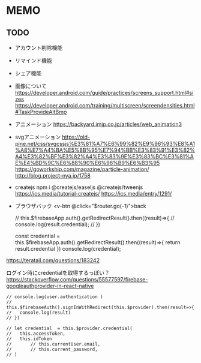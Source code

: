 # MEMO
## TODO
* アカウント削除機能
* リマインド機能
* シェア機能

* 画像について
https://developer.android.com/guide/practices/screens_support.html#sizes
https://developer.android.com/training/multiscreen/screendensities.html#TaskProvideAltBmp

* アニメーション
https://backyard.imjp.co.jp/articles/web_animation3

* svgアニメーション
https://old-pine.net/css/svgcssjs%E3%81%A7%E6%99%82%E9%96%93%E8%A1%A8%E7%A4%BA%E5%8B%95%E7%94%BB%E3%83%91%E3%82%A4%E3%82%BF%E3%82%A4%E3%83%9E%E3%83%BC%E3%81%AE%E4%BD%9C%E6%88%90%E6%96%B9%E6%B3%95
https://goworkship.com/magazine/particle-animation/
http://blog.project-nya.jp/1758

* createjs
npm i @createjs/easeljs @createjs/tweenjs
https://ics.media/tutorial-createjs/
https://ics.media/entry/1291/

* ブラウザバック
<v-btn @click="$router.go(-1)">back</v-btn>



    // this.$firebaseApp.auth().getRedirectResult().then((result)=>{
    //   console.log(result.credential);
    // })

    const credential = this.$firebaseApp.auth().getRedirectResult().then((result)=>{
      return result.credential
    })
    console.log(credential);



https://teratail.com/questions/183242

ログイン時にcredentialを取得するっぽい？
https://stackoverflow.com/questions/55577597/firebase-googleauthprovider-in-react-native


    // console.log(user.authentication )
    // this.$firebaseAuth().signInWithRedirect(this.$provider).then(result=>{
    //   console.log(result)
    // })

    // let credential  = this.$provider.credential(
    //   this.accessToken,
    //   this.idToken
    //       // this.currentUser.email,
    //       // this.current_password,
    // )
